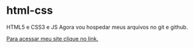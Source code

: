 # html-css
 HTML5 e CSS3 e JS
 Agora vou hospedar meus arquivos no git e github.
 
<a href="https://cgb102000.github.io/javascript/teste">Para acessar meu site clique no link. </a>
